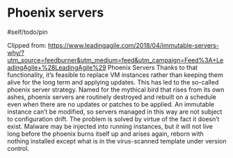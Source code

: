 # Phoenix servers

#self/todo/pin

Clipped from: https://www.leadingagile.com/2018/04/immutable-servers-why/?utm_source=feedburner&utm_medium=feed&utm_campaign=Feed%3A+LeadingAgile+%28LeadingAgile%29
Phoenix Servers
Thanks to that functionality, it’s feasible to replace VM instances rather than keeping them alive for the long term and applying updates. This has led to the so-called phoenix server strategy. Named for the mythical bird that rises from its own ashes, phoenix servers are routinely destroyed and rebuilt on a schedule even when there are no updates or patches to be applied.
An immutable instance can’t be modified, so servers managed in this way are not subject to configuration drift. The problem is solved by virtue of the fact it doesn’t exist.
Malware may be injected into running instances, but it will not live long before the phoenix burns itself up and arises again, reborn with nothing installed except what is in the virus-scanned template under version control.